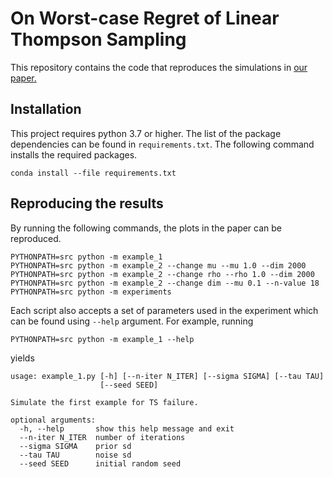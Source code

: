 # On Worst-case Regret of Linear Thompson Sampling
This repository contains the code that reproduces the simulations in [our paper.](https://arxiv.org/abs/2006.06790)

## Installation
This project requires python 3.7 or higher. The list of the package dependencies can be found in `requirements.txt`. The
following command installs the required packages.
```shell script
conda install --file requirements.txt
```
## Reproducing the results
By running the following commands, the plots in the paper can be reproduced.
```shell script
PYTHONPATH=src python -m example_1
PYTHONPATH=src python -m example_2 --change mu --mu 1.0 --dim 2000
PYTHONPATH=src python -m example_2 --change rho --rho 1.0 --dim 2000
PYTHONPATH=src python -m example_2 --change dim --mu 0.1 --n-value 18
PYTHONPATH=src python -m experiments
```
Each script also accepts a set of parameters used in the experiment which can be found using `--help` argument. For
example, running
```shell script
PYTHONPATH=src python -m example_1 --help
```
yields
```
usage: example_1.py [-h] [--n-iter N_ITER] [--sigma SIGMA] [--tau TAU]
                    [--seed SEED]

Simulate the first example for TS failure.

optional arguments:
  -h, --help       show this help message and exit
  --n-iter N_ITER  number of iterations
  --sigma SIGMA    prior sd
  --tau TAU        noise sd
  --seed SEED      initial random seed
```
